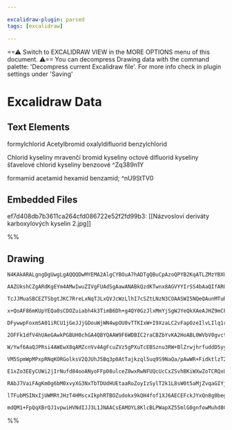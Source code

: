 ```yaml
---

excalidraw-plugin: parsed
tags: [excalidraw]

---
```

==⚠  Switch to EXCALIDRAW VIEW in the MORE OPTIONS menu of this document. ⚠== You can decompress Drawing data with the command palette: 'Decompress current Excalidraw file'. For more info check in plugin settings under 'Saving'


# Excalidraw Data
## Text Elements
formylchlorid
Acetylbromid
oxalyldifluorid
benzylchlorid



Chlorid kyseliny mravenčí
bromid kyseliny octové
difluorid kyseliny šťavelové
chlorid kyseliny benzoové
 ^Zq389n1Y

formamid
acetamid
hexamid
benzamid; 
 ^nU9StTV0

## Embedded Files
ef7d408db7b3611ca264cfd086722e52f2fd99b3: [[Názvosloví deriváty karboxylových kyselin 2.jpg]]

%%
## Drawing
```compressed-json
N4KAkARALgngDgUwgLgAQQQDwMYEMA2AlgCYBOuA7hADTgQBuCpAzoQPYB2KqATLZMzYBXUtiRoIACyhQ4zZAHoFAc0JRJQgEYA6bGwC2CgF7N6hbEcK4OCtptbErHALRY8RMpWdx8Q1TdIEfARcZgRmBShcZQUebQA2bQBWGjoghH0EDihmbgBtcDBQMBLoeHF0Qn1opH5SxhZ2LjQAZgBOOsgG1k4AOU4xbh4W+KSAdh4ADniWzohCDmIsbghc

AAZUkshCZgARdKgEYm4AMwIwuZIVgFUAdSgAawANABkQzdKTwnx8AGVYYIrSS4bAaQIfARQUhsB4IW4kdTcACMc2YUJhCH+MEBEkEHghEGhfkkHHCuTQKMKkDYcBBahgyLWazm1mUONQzKpEEw3GcPDacQALDw1m02i01oLJoKxUj4nMGWhnHK2tpBaM2kikdMksNBS1Jqj0bCAMJsfBsUgrKHWZi0wLZAmaEEPZRExZmi1WiQ2jh23AOqAEigIy

TcJJMuaSBCEZTSbgtJKC7RreLxNqTJLxQVJcWzLlhI7cSZtLNzN3COAASWI5NQeQAunMTuRMjXuBwhD85u7iKTmHXO92uZphIsAKLBTLZOuNuZCODEXCHY4UiZtMZJbVtQVrcZzIgcB4drv4A9sbCw1eoM74C4FqJQIR1iCIRYLZQEr7BdsSBAnMZiF3SZiE0MZNBGLU8B4bNsBOYg1mmCYeAQXUTh4eCxQgglmHcCoCi2MBKUIpEqSbLlsGhOAT

x+QoAF86mKUpYEQa0sCDOZuiabh4k3TimB6Dh+g4QY0GzJlxMmYjSgWJYeQkXAeAJHZ9mCFdTnOBBLmvCAAC0AEcDTaDgkQATS/b4/gBCoIDxK4jWhWF4WIRE0D4B9HMxayVjs44e2EON+zraTqVpbB6UZTktlWDg2QqKLSnk1BlSzbQdxaJE1hGJIsxmMZDS5RVkq1RIeClFpBW1UUs35ByMU9S0VgAYiRBBWtap0XQrIQPXNRqfXIP17SyDiuR

DFywwpFoxmSA01iRCU1jGeJJjGDouWjWN4wpOU0vTTKIxW+I9XzaLC2vFapOzeIlvLIlq1rfJyOiltcDba8hzPLleyCmivui0ceuIScMhG2dntKBcl3Utd+U3HgRVzSMuUPY80E+89LyLNBb3vF7OCgX5CCMCoZrWtbdxaaa2kQhH1vx7IADE3u+IqkjmQ5MCDCQTktfRsVBL0SAAHQ4ABBMQAU0aF9BFjg2EwAhsUcE5fEtOXNCyIwBckIXiFFg

2OFFk1dfV4hUAeGAwkPGBUH0chGA4QBYQAAW9F6WDBIC2raCBZbYvKA2HoABL0WVbV0gvct62/dQQBDQEAU0BcEYC0Q9FwWze9mOOFtzWOCMNgg9Drge0oAAVdiVl50h+fwDPI/18XJexD3ZcbhWlfwcOhDN92tZ1vXDcNk29az32c7th2sld92Zajn2bdQAOi7DwhVZ7hux8XxPk6CFeRNNzfo/H3OtcLtOS65TmoDFohlGadBghOUbooaKBzAI

W/Ywf6AaQJPRsi4AWEwX8qAMZcnVv4AgFcuZVz5gPXuTcEBSznu3RW+BlZrwjhrfuddD5yyHhwEemdj6L3trvZ2bsOCt3ntnf22BA4X27iQhescd4p33vXWhJ9UB5wLvvAkuAhCBwAErhGJhUXGWkUbAIABIxjjNzVASJtA8CSPRRiXIrgSA4NcNo/wy4ADUNgc3KGxWBcwkrKjWskcUNNDqZh4EiQUCpkQljVGmHcupxQ1QKtFcarleA020C0NR

VM5SpmWpMPxpRNqKORGolksV2QJUhJ5Bq3p0AtTajkzql5uq9S9NaQa/pAwWR+FidktlzT2Q8hiZygT3JnWNF5bENlfIEiJIFMkyI5g0jpLASKd1Kw1nBs2VsCBQHgOirJZYCkWidLHH2Hp6NTyogQNjXgiEtyrWFKdeoAluIUniCFBghy+gDAqEifK0SRSJlOSpA4mypFzEBhOKcYMnrzkXMuTZ1y4a6lCTTHcB4FhozAWslGF4rwaTvNI6K184

E1xZo3EEyCUWi2jIrNufd84ooANyoFFp08ulceZ8wxRwNFUQcUcCxZSvhBKiWXwZoTCRQxUkQF5kzFmGDwwc3Yl/e+Kwn4vwOaQd+7ghU/0DtROYACojANIFMyF0VIELGgWS9A1dqi0upZS+ltLGVt0JcSlkwi2BiNYCTWFeNSiHgQPIraSiVFqPouAZ6qw4BwH+L87gTFoDRkyCK51HwGCEAQBQAAQl1XsGTmonETUmsN2ARCBirIcfQ/x0l9Uy

RAbJ7VaiFAgKm0g6bM0xvyXG3NxTbTDUdHUEtaaRoZoyIzSylT2k1L8sW0t5aMjZvqaGIYja+0tszYO2EnafLdpTc27Irb9AiICiSFZyjR3zqgIugA8mFCKFJkalDHQuzNjMCbM1lnytA7Ne2bsXWe7IRMbVuQSk2st46MgwJvnfH+oq53vpPQOqIEqxZlrYBQaMuAPqqsgMerdmbxyLFA9CCDIQdIBhQ/+/t+hkPgbLmYiQvYw24WhD8J4QxMwp

lTFubMSINxIjUWMRtJHzT4HMscxIkphRTBOZudokx9kQH4fof1XJ6AECEFckJYxQn8g0begD8GMjLqBr9QjSyw1uhIE+ioIpG1aeIP8BA1Fr36YbgAWTYEsRDuBNDBGvC84tBn41oCYpAKN5odKkGUM6AAFE4pjvBrnUCC4FtYyQACUBIxHKC7AGFY3m/PDGZLwCUIXkshfC0kKL8mj2bsnQgXd79OCDhg1yiZYjFhMA/KJ6KWRbP2e4FCST8qiA

mdQM1+FpQqXBrQJ1vpwiHVNdIJJ3L1JNAACsEAMOYL8KlcBLPWapXZ55mlG0gnfowMuhd8C1eYgR9A1tpvFZZXltEBh8OsVWcOaKFosYObWyjUIN8GGEC2ztv67qwAMToN+cI/q6IgDokAA=
```
%%